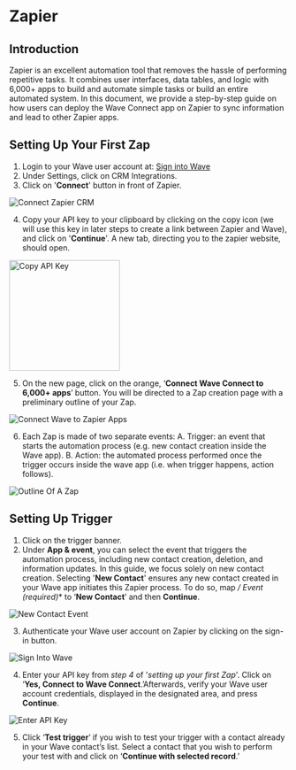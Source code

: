 # Zapier

## Introduction
<p>
Zapier is an excellent automation tool that removes the hassle of performing repetitive tasks. It combines user interfaces, data tables, and logic with 6,000+ apps to build and automate simple tasks or build an entire automated system. In this document, we provide a step-by-step guide on how users can deploy the Wave Connect app on Zapier to sync information and lead to other Zapier apps.
</p>

## Setting Up Your First Zap
1. Login to your Wave user account at: <a href="https://app.wavecnct.com/login"> Sign into Wave</a>
2. Under Settings, click on CRM Integrations.
3. Click on '**Connect**' button in front of Zapier.

![Connect Zapier CRM](/connect-zapier.png)

4. Copy your API key to your clipboard by clicking on the copy icon (we will use this key in later steps to create a link between Zapier and Wave), and click on '**Continue**'. A new tab, directing you to the zapier website, should open.

<img src="/copy-api-key.png" alt="Copy API Key" width="200px">

5. On the new page, click on the orange, ‘**Connect Wave Connect to 6,000+ apps**’ button. You will be directed to a Zap creation page with a preliminary outline of your Zap.

![Connect Wave to Zapier Apps](/orange-connect-button.png)

6. Each Zap is made of two separate events:
    A. Trigger: an event that starts the automation process (e.g. new contact creation inside the Wave app).
    B. Action: the automated process performed once the trigger occurs inside the wave app (i.e. when trigger happens, action follows).

![Outline Of A Zap](/zap-outline.png)

## Setting Up Trigger

1. Click on the trigger banner.
2. Under **App & event**, you can select the event that triggers the automation process, including new contact creation, deletion, and information updates. In this guide, we focus solely on new contact creation. Selecting '**New Contact**' ensures any new contact created in your Wave app initiates this Zapier process. To do so, map **/* Event (required)** to ‘**New Contact**’ and then **Continue**.

![New Contact Event](/event-new-contact.png)

3. Authenticate your Wave user account on Zapier by clicking on the sign-in button.

![Sign Into Wave](/sign-into-wave.png)

4.  Enter your API key from *step 4* of '*setting up your first Zap*'. Click on ‘**Yes, Connect to Wave Connect**.’Afterwards, verify your Wave user account credentials, displayed in the designated area, and press **Continue**.

![Enter API Key](/enter-api-key.png)

5. Click ‘**Test trigger**’ if you wish to test your trigger with a contact already in your Wave contact’s list. Select a contact that you wish to perform your test with and click on ‘**Continue with selected record**.’

